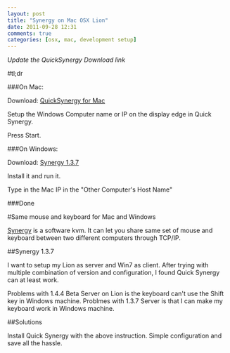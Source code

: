 ```yaml
---
layout: post
title: "Synergy on Mac OSX Lion"
date: 2011-09-28 12:31
comments: true
categories: [osx, mac, development setup]
---
```

*Update the QuickSynergy Download link*

#tl;dr

###On Mac:

Download: [QuickSynergy for Mac](http://quicksynergy.googlecode.com/files/QuickSynergy.dmg)

Setup the Windows Computer name or IP on the display edge in Quick Synergy.

Press Start.

###On Windows:

Download: [Synergy 1.3.7](http://synergy.googlecode.com/files/synergy-1.3.7-Windows-x86.exe)

Install it and run it.

Type in the Mac IP in the "Other Computer's Host Name"

###Done

#Same mouse and keyboard for Mac and Windows

[Synergy](http://synergy-foss.org/) is a software kvm. It can let you share same set of mouse and keyboard between two different computers through TCP/IP.

##Synergy 1.3.7

I want to setup my Lion as server and Win7 as client. After trying with multiple combination of version and configuration, I found Quick Synergy can at least work.

Problems with 1.4.4 Beta Server on Lion is the keyboard can't use the Shift key in Windows machine. Problmes with 1.3.7 Server is that I can make my keyboard work in Windows machine.

##Solutions

Install Quick Synergy with the above instruction. Simple configuration and save all the hassle.